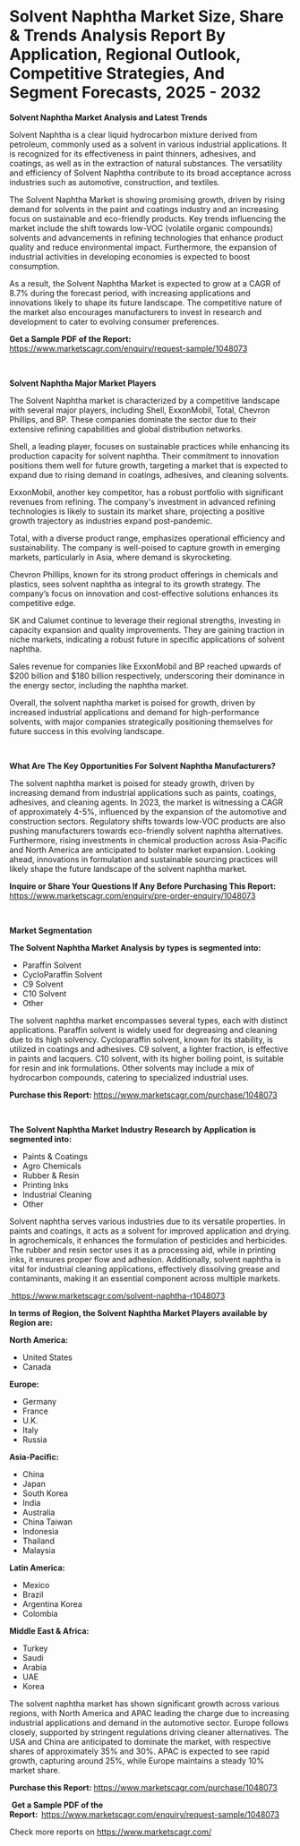 <p><h1>Solvent Naphtha Market Size, Share & Trends Analysis Report By Application, Regional Outlook, Competitive Strategies, And Segment Forecasts, 2025 - 2032</h1></p><p><strong>Solvent Naphtha Market Analysis and Latest Trends</strong></p>
<p><p>Solvent Naphtha is a clear liquid hydrocarbon mixture derived from petroleum, commonly used as a solvent in various industrial applications. It is recognized for its effectiveness in paint thinners, adhesives, and coatings, as well as in the extraction of natural substances. The versatility and efficiency of Solvent Naphtha contribute to its broad acceptance across industries such as automotive, construction, and textiles.</p><p>The Solvent Naphtha Market is showing promising growth, driven by rising demand for solvents in the paint and coatings industry and an increasing focus on sustainable and eco-friendly products. Key trends influencing the market include the shift towards low-VOC (volatile organic compounds) solvents and advancements in refining technologies that enhance product quality and reduce environmental impact. Furthermore, the expansion of industrial activities in developing economies is expected to boost consumption.</p><p>As a result, the Solvent Naphtha Market is expected to grow at a CAGR of 8.7% during the forecast period, with increasing applications and innovations likely to shape its future landscape. The competitive nature of the market also encourages manufacturers to invest in research and development to cater to evolving consumer preferences.</p></p>
<p><strong>Get a Sample PDF of the Report:&nbsp;</strong> <a href="https://www.marketscagr.com/enquiry/request-sample/1048073?utm_campaign=3222&utm_medium=2&utm_source=Github&utm_content=ia&utm_term=02042025&utm_id=solvent-naphtha">https://www.marketscagr.com/enquiry/request-sample/1048073</a></p>
<p>&nbsp;</p>
<p><strong>Solvent Naphtha Major Market Players</strong></p>
<p><p>The Solvent Naphtha market is characterized by a competitive landscape with several major players, including Shell, ExxonMobil, Total, Chevron Phillips, and BP. These companies dominate the sector due to their extensive refining capabilities and global distribution networks. </p><p>Shell, a leading player, focuses on sustainable practices while enhancing its production capacity for solvent naphtha. Their commitment to innovation positions them well for future growth, targeting a market that is expected to expand due to rising demand in coatings, adhesives, and cleaning solvents.</p><p>ExxonMobil, another key competitor, has a robust portfolio with significant revenues from refining. The company's investment in advanced refining technologies is likely to sustain its market share, projecting a positive growth trajectory as industries expand post-pandemic.</p><p>Total, with a diverse product range, emphasizes operational efficiency and sustainability. The company is well-poised to capture growth in emerging markets, particularly in Asia, where demand is skyrocketing.</p><p>Chevron Phillips, known for its strong product offerings in chemicals and plastics, sees solvent naphtha as integral to its growth strategy. The company’s focus on innovation and cost-effective solutions enhances its competitive edge.</p><p>SK and Calumet continue to leverage their regional strengths, investing in capacity expansion and quality improvements. They are gaining traction in niche markets, indicating a robust future in specific applications of solvent naphtha.</p><p>Sales revenue for companies like ExxonMobil and BP reached upwards of $200 billion and $180 billion respectively, underscoring their dominance in the energy sector, including the naphtha market.</p><p>Overall, the solvent naphtha market is poised for growth, driven by increased industrial applications and demand for high-performance solvents, with major companies strategically positioning themselves for future success in this evolving landscape.</p></p>
<p>&nbsp;</p>
<p><strong>What Are The Key Opportunities For Solvent Naphtha Manufacturers?</strong></p>
<p><p>The solvent naphtha market is poised for steady growth, driven by increasing demand from industrial applications such as paints, coatings, adhesives, and cleaning agents. In 2023, the market is witnessing a CAGR of approximately 4-5%, influenced by the expansion of the automotive and construction sectors. Regulatory shifts towards low-VOC products are also pushing manufacturers towards eco-friendly solvent naphtha alternatives. Furthermore, rising investments in chemical production across Asia-Pacific and North America are anticipated to bolster market expansion. Looking ahead, innovations in formulation and sustainable sourcing practices will likely shape the future landscape of the solvent naphtha market.</p></p>
<p><strong>Inquire or Share Your Questions If Any Before Purchasing This Report:</strong> <a href="https://www.marketscagr.com/enquiry/pre-order-enquiry/1048073?utm_campaign=3222&utm_medium=2&utm_source=Github&utm_content=ia&utm_term=02042025&utm_id=solvent-naphtha">https://www.marketscagr.com/enquiry/pre-order-enquiry/1048073</a></p>
<p>&nbsp;</p>
<p><strong>Market Segmentation</strong></p>
<p><strong>The Solvent Naphtha Market Analysis by types is segmented into:</strong></p>
<p><ul><li>Paraffin Solvent</li><li>CycloParaffin Solvent</li><li>C9 Solvent</li><li>C10 Solvent</li><li>Other</li></ul></p>
<p><p>The solvent naphtha market encompasses several types, each with distinct applications. Paraffin solvent is widely used for degreasing and cleaning due to its high solvency. Cycloparaffin solvent, known for its stability, is utilized in coatings and adhesives. C9 solvent, a lighter fraction, is effective in paints and lacquers. C10 solvent, with its higher boiling point, is suitable for resin and ink formulations. Other solvents may include a mix of hydrocarbon compounds, catering to specialized industrial uses.</p></p>
<p><strong>Purchase this Report:&nbsp;</strong><a href="https://www.marketscagr.com/purchase/1048073?utm_campaign=3222&utm_medium=2&utm_source=Github&utm_content=ia&utm_term=02042025&utm_id=solvent-naphtha">https://www.marketscagr.com/purchase/1048073</a></p>
<p>&nbsp;</p>
<p><strong>The Solvent Naphtha Market Industry Research by Application is segmented into:</strong></p>
<p><ul><li>Paints & Coatings</li><li>Agro Chemicals</li><li>Rubber & Resin</li><li>Printing Inks</li><li>Industrial Cleaning</li><li>Other</li></ul></p>
<p><p>Solvent naphtha serves various industries due to its versatile properties. In paints and coatings, it acts as a solvent for improved application and drying. In agrochemicals, it enhances the formulation of pesticides and herbicides. The rubber and resin sector uses it as a processing aid, while in printing inks, it ensures proper flow and adhesion. Additionally, solvent naphtha is vital for industrial cleaning applications, effectively dissolving grease and contaminants, making it an essential component across multiple markets.</p></p>
<p><a href="https://www.marketscagr.com/solvent-naphtha-r1048073?utm_campaign=3222&utm_medium=2&utm_source=Github&utm_content=ia&utm_term=02042025&utm_id=solvent-naphtha">&nbsp;https://www.marketscagr.com/solvent-naphtha-r1048073</a></p>
<p><strong>In terms of Region, the Solvent Naphtha Market Players available by Region are:</strong></p>
<p>
    <p> <strong> North America: </strong>
        <ul>
            <li>United States</li>
            <li>Canada</li>
        </ul>
        </p> 
    <p> <strong> Europe: </strong>
        <ul>
            <li>Germany</li>
            <li>France</li>
            <li>U.K.</li>
            <li>Italy</li>
            <li>Russia</li>
        </ul>
        </p> 
    <p> <strong> Asia-Pacific: </strong>
        <ul>
            <li>China</li>
            <li>Japan</li>
            <li>South Korea</li>
            <li>India</li>
            <li>Australia</li>
            <li>China Taiwan</li>
            <li>Indonesia</li>
            <li>Thailand</li>
            <li>Malaysia</li>
        </ul>
        </p> 
    <p> <strong> Latin America: </strong>
        <ul>
            <li>Mexico</li>
            <li>Brazil</li>
            <li>Argentina Korea</li>
            <li>Colombia</li>
        </ul>
        </p> 
    <p> <strong> Middle East & Africa: </strong>
        <ul>
            <li>Turkey</li>
            <li>Saudi</li>
            <li>Arabia</li>
            <li>UAE</li>
            <li>Korea</li>
        </ul>
    </p>
    </p>
<p><p>The solvent naphtha market has shown significant growth across various regions, with North America and APAC leading the charge due to increasing industrial applications and demand in the automotive sector. Europe follows closely, supported by stringent regulations driving cleaner alternatives. The USA and China are anticipated to dominate the market, with respective shares of approximately 35% and 30%. APAC is expected to see rapid growth, capturing around 25%, while Europe maintains a steady 10% market share.</p></p>
<p><strong>Purchase this Report: </strong><a href="https://www.marketscagr.com/purchase/1048073?utm_campaign=3222&utm_medium=2&utm_source=Github&utm_content=ia&utm_term=02042025&utm_id=solvent-naphtha">https://www.marketscagr.com/purchase/1048073</a></p>
<p>&nbsp;<strong>Get a Sample PDF of the Report:&nbsp;&nbsp;</strong><a href="https://www.marketscagr.com/enquiry/request-sample/1048073?utm_campaign=3222&utm_medium=2&utm_source=Github&utm_content=ia&utm_term=02042025&utm_id=solvent-naphtha">https://www.marketscagr.com/enquiry/request-sample/1048073</a></p>
<p><strong></strong></p>
<p>Check more reports on <a href="https://www.marketscagr.com/?utm_campaign=3222&utm_medium=2&utm_source=Github&utm_content=ia&utm_term=02042025&utm_id=solvent-naphtha">https://www.marketscagr.com/</a></p>